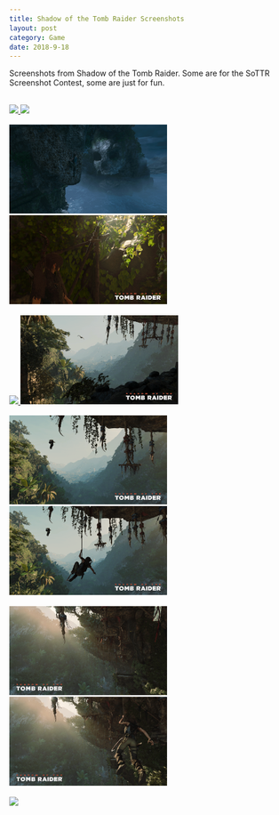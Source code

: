 ```yaml
---
title: Shadow of the Tomb Raider Screenshots
layout: post
category: Game
date: 2018-9-18
---
```

Screenshots from Shadow of the Tomb Raider.
Some are for the SoTTR Screenshot Contest, some are just for fun.
<br/><br/>

<a target="_blank" href="../old_backup/images/sottr/2018.09.15 - 21.14.30.70.png">
<img src="../old_backup/images/sottr/2018.09.15 - 21.14.30.70.png" height="160">
</a>
<a target="_blank" href="../old_backup/images/sottr/2018.09.15 - 21.17.42.74.png">
<img src="../old_backup/images/sottr/2018.09.15 - 21.17.42.74.png" height="160">
</a>
<br/><br/>

<a target="_blank" href="../old_backup/images/sottr/2018.09.15 - 13.53.45.34.png">
<img src="../old_backup/images/sottr/2018.09.15 - 13.53.45.34.png" height="160"> 
</a>
<a target="_blank" href="../old_backup/images/sottr/2018.09.16 - 00.33.37.29.png">
<img src="../old_backup/images/sottr/2018.09.16 - 00.33.37.29.png" height="160">
</a>
<br/><br/>

<a target="_blank" href="../old_backup/images/sottr/2018.09.16 - 00.41.27.93.png">
<img src="../old_backup/images/sottr/2018.09.16 - 00.41.27.93.png" height="160">
</a>
<a target="_blank" href="../old_backup/images/sottr/2018.09.16 - 00.48.20.86.png">
<img src="../old_backup/images/sottr/2018.09.16 - 00.48.20.86.png" height="160">
</a>
<br/><br/>

<a target="_blank" href="../old_backup/images/sottr/2018.09.16 - 00.56.04.89.png">
<img src="../old_backup/images/sottr/2018.09.16 - 00.56.04.89.png" height="160">
</a>
<a target="_blank" href="../old_backup/images/sottr/2018.09.16 - 00.58.07.92.png">
<img src="../old_backup/images/sottr/2018.09.16 - 00.58.07.92.png" height="160">
</a>
<br/><br/>

<a target="_blank" href="../old_backup/images/sottr/2018.09.16 - 01.03.22.75.png">
<img src="../old_backup/images/sottr/2018.09.16 - 01.03.22.75.png" height="160">
</a>
<a target="_blank" href="../old_backup/images/sottr/2018.09.16 - 01.05.37.79.png">
<img src="../old_backup/images/sottr/2018.09.16 - 01.05.37.79.png" height="160">
</a>
<br/><br/>

<a target="_blank" href="../old_backup/images/sottr/2018.09.16 - 01.30.52.72.png">
<img src="../old_backup/images/sottr/2018.09.16 - 01.30.52.72.png" height="160">
</a>							